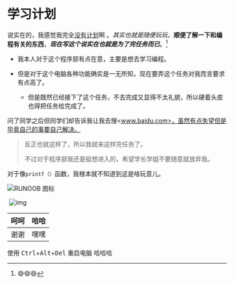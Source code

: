 # 学习计划  

说实在的，我感觉我完全<u>没有计划</u>啊 。*其实也就是随便玩玩*，**顺便了解一下和编程有关的东西**，***现在写这个说实在也就是为了完任务而已***。[^呵呵]

[^呵呵]:😄😄😄

* 我本人对于这个程序部有点在意，主要是想去学习编程。  
* 但是对于这个电脑各种功能确实是一无所知，现在要弄这个任务对我而言要求有点高了。

    * 但是既然已经接下了这个任务，不去完成又显得不太礼貌，所以硬着头皮也得把任务给完成了。

问了同学之后但同学们却告诉我让我去搜<www.baidu.com>，虽然有点失望但是毕竟自己的事要自己解决。

> 反正也就这样了，所以我就来这样完任务了。
>
> 不过对于程序部我还是挺想进入的，希望学长学姐不要随意就放弃我。

对于像`printf（）`函数，我根本就不知道到这是啥玩意儿。

 ![RUNOOB 图标](http://static.runoob.com/images/runoob-logo.png)

​	![img](https://gss1.bdstatic.com/-vo3dSag_xI4khGkpoWK1HF6hhy/baike/c0%3Dbaike80%2C5%2C5%2C80%2C26/sign=a4bf344ba144ad343ab28fd5b1cb6791/1ad5ad6eddc451dab4579a4db6fd5266d11632f6.jpg)



| 呵呵 | 哈哈 |
| :--- | ---: |
| 谢谢 | 嘿嘿 |

使用 <kbd>Ctrl</kbd>+<kbd>Alt</kbd>+<kbd>Del</kbd> 重启电脑     哈哈哈

